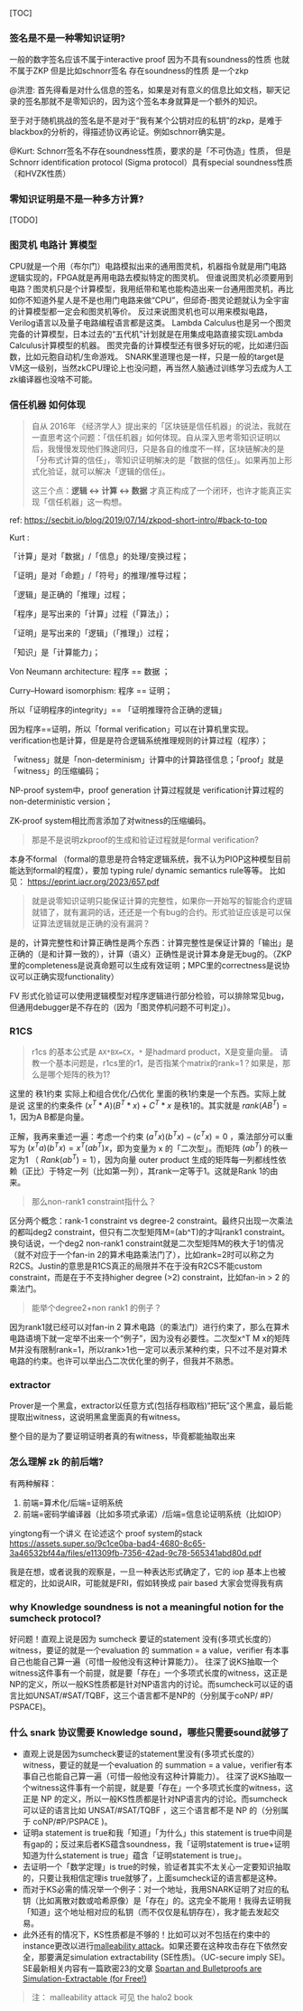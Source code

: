[TOC]

### 签名是不是一种零知识证明?



一般的数字签名应该不属于interactive proof 因为不具有soundness的性质 也就不属于ZKP 但是比如schnorr签名 存在soundness的性质 是一个zkp

@洪澄: 首先得看是对什么信息的签名，如果是对有意义的信息比如文档，聊天记录的签名那就不是零知识的，因为这个签名本身就算是一个额外的知识。

至于对于随机挑战的签名是不是对于“我有某个公钥对应的私钥”的zkp，是难于blackbox的分析的，得描述协议再论证。例如schnorr确实是。



@Kurt: Schnorr签名不存在soundness性质，要求的是「不可伪造」性质，
但是Schnorr identification protocol (Sigma protocol）具有special soundness性质（和HVZK性质）



### 零知识证明是不是一种多方计算?

[TODO]



### 图灵机 电路计 算模型



CPU就是一个用（布尔门）电路模拟出来的通用图灵机，机器指令就是用门电路逻辑实现的，FPGA就是再用电路去模拟特定的图灵机。
但谁说图灵机必须要用到电路？图灵机只是个计算模型，我用纸带和笔也能构造出来一台通用图灵机，再比如你不知道外星人是不是也用门电路来做“CPU”，但邱奇-图灵论题就认为全宇宙的计算模型都一定会和图灵机等价。
反过来说图灵机也可以用来模拟电路，Verilog语言以及量子电路编程语言都是这类。
Lambda Calculus也是另一个图灵完备的计算模型，日本过去的“五代机”计划就是在用集成电路直接实现Lambda Calculus计算模型的机器。
图灵完备的计算模型还有很多好玩的呢，比如递归函数，比如元胞自动机/生命游戏。
SNARK里道理也是一样，只是一般的target是VM这一级别，当然zkCPU理论上也没问题，再当然人脑通过训练学习去成为人工zk编译器也没啥不可能。





### 信任机器 如何体现

> 自从 2016年 《经济学人》提出来的「区块链是信任机器」的说法，我就在一直思考这个问题：「信任机器」如何体现。自从深入思考零知识证明以后，我慢慢发现他们殊途同归，只是各自的维度不一样，区块链解决的是「分布式计算的信任」，零知识证明解决的是「数据的信任」。如果再加上形式化验证，就可以解决「逻辑的信任」。
>
> 这三个点：**逻辑 <-> 计算 <-> 数据** 才真正构成了一个闭环，也许才能真正实现「信任机器」这一构想。

ref: <https://secbit.io/blog/2019/07/14/zkpod-short-intro/#back-to-top>

Kurt :

「计算」是对「数据」/「信息」的处理/变换过程；

「证明」是对「命题」/「符号」的推理/推导过程；

「逻辑」是正确的「推理」过程；

「程序」是写出来的「计算」过程（「算法」）；

「证明」是写出来的「逻辑」（「推理」）过程；

「知识」是「计算能力」；

Von Neumann architecture: 程序 == 数据 ；

Curry–Howard isomorphism: 程序 == 证明；

所以「证明程序的integrity」== 「证明推理符合正确的逻辑」



因为程序==证明，所以「formal verification」可以在计算机里实现。verification也是计算，但是是符合逻辑系统推理规则的计算过程（程序）；



「witness」就是「non-determinism」计算中的计算路径信息；「proof」就是「witness」的压缩编码；

NP-proof system中，proof generation 计算过程就是 verification计算过程的 non-deterministic version；

ZK-proof system相比而言添加了对witness的压缩编码。



> 那是不是说明zkproof的生成和验证过程就是formal verification?



本身不formal （formal的意思是符合特定逻辑系统，我不认为PIOP这种模型目前能达到formal的程度），要加 typing rule/ dynamic semantics rule等等。 比如见： https://eprint.iacr.org/2023/657.pdf



> 就是说零知识证明只能保证计算的完整性，如果你一开始写的智能合约逻辑就错了，就有漏洞的话，还还是一个有bug的合约。形式验证应该是可以保证算法逻辑就是正确的没有漏洞？



是的，计算完整性和计算正确性是两个东西：计算完整性是保证计算的「输出」是正确的（是和计算一致的），计算（语义）正确性是说计算本身是无bug的。（ZKP里的completeness是说真命题可以生成有效证明；MPC里的correctness是说协议可以正确实现functionality）

FV 形式化验证可以使用逻辑模型对程序逻辑进行部分检验，可以排除常见bug，但通用debugger是不存在的（因为「图灵停机问题不可判定」）。



### R1CS

> r1cs 的基本公式是 `AX*BX=CX`，`*`  是hadmard product，X是变量向量。
> 请教一个基本问题是，r1cs里的r1，是否指某个matrix的rank=1？如果是，那么是哪个矩阵的秩为1?



这里的 秩1约束 实际上和组合优化/凸优化 里面的秩1约束是一个东西。实际上就是说  这里的约束条件  $(x^T * A) (B^T * x) + C^T * x$ 是秩1的。其实就是   $rank(AB^T)=1$，因为A B都是向量。

正解，我再来重述一遍：考虑一个约束 $(a^T x) (b^T x) - (c^T x) = 0$ ，乘法部分可以重写为 $(x^T a) (b^T x) = x^T (a b^T) x$，即为变量为 x 的「二次型」。而矩阵 $(a b^T)$ 的秩一定为1 （ $Rank(a b^T) = 1$），因为向量 outer product 生成的矩阵每一列都线性依赖（正比）于特定一列（比如第一列），其rank一定等于1。这就是Rank 1的由来。



> 那么non-rank1 constraint指什么？

区分两个概念：rank-1 constraint vs degree-2 constraint。最终只出现一次乘法的都叫deg2 constraint，但只有二次型矩阵M=(ab^T)的才叫rank1 constraint。换句话说，一个deg2 non-rank1 constraint就是二次型矩阵M的秩大于1的情况（就不对应于一个fan-in 2的算术电路乘法门了），比如rank=2时可以称之为R2CS。Justin的意思是R1CS真正的局限并不在于没有R2CS不能custom constraint，而是在于不支持higher degree (>2) constraint，比如fan-in > 2 的乘法门。



> 能举个degree2+non rank1 的例子？

因为rank1就已经可以对fan-in 2 算术电路（的乘法门）进行约束了，那么在算术电路语境下就一定举不出来一个“例子”，因为没有必要性。二次型x^T M x的矩阵M并没有限制rank=1，所以rank>1也一定可以表示某种约束，只不过不是对算术电路的约束。也许可以举出凸二次优化里的例子，但我并不熟悉。



### extractor

Prover是一个黑盒，extractor以任意方式(包括存档取档)“把玩”这个黑盒，最后能提取出witness，这说明黑盒里面真的有witness。

整个目的是为了要证明证明者真的有witness，毕竟都能抽取出来



### 怎么理解 zk 的前后端?

有两种解释：
1. 前端=算术化/后端=证明系统
2. 前端=密码学编译器（比如多项式承诺）/后端=信息论证明系统（比如IOP）

yingtong有一个讲义 在论述这个 proof system的stack https://assets.super.so/9c1ce0ba-bad4-4680-8c65-3a46532bf44a/files/e11309fb-7356-42ad-9c78-565341abd80d.pdf

我是在想，或者说我的观察是，一旦一种表达形式确定了，它的 iop 基本上也被框定的，比如说AIR，可能就是FRI，假如转换成 pair based 大家会觉得我有病



### why Knowledge soundness is not a meaningful notion for the sumcheck protocol?

好问题！直观上说是因为 sumcheck 要证的statement 没有(多项式长度的）witness，要证的就是一个evaluation 的 summation = a value，verifier 有本事自己也能自己算一遍（可惜一般他没有这种计算能力）。 往深了说KS抽取一个witness这件事有一个前提，就是要「存在」一个多项式长度的witness，这正是NP的定义，所以一般KS性质都是针对NP语言内的讨论。而sumcheck可以证的语言比如UNSAT/\#SAT/TQBF，这三个语言都不是NP的（分别属于coNP/ \#P/ PSPACE)。



### 什么 snark 协议需要 Knowledge sound，哪些只需要sound就够了

- 直观上说是因为sumcheck要证的statement里没有(多项式长度的）witness，要证的就是一个evaluation 的 summation = a value，verifier有本事自己也能自己算一遍（可惜一般他没有这种计算能力）。
  往深了说KS抽取一个witness这件事有一个前提，就是要「存在」一个多项式长度的witness，这正是 NP 的定义，所以一般KS性质都是针对NP语言内的讨论。而sumcheck可以证的语言比如 UNSAT/#SAT/TQBF ，这三个语言都不是 NP 的（分别属于 coNP/#P/PSPACE )。
- 证明a statement is true和我「知道」「为什么」this statement is true中间是有gap的；反过来后者KS蕴含soundness，我「证明statement is true+证明知道为什么statement is true」蕴含「证明statement is true」。
- 去证明一个「数学定理」is true的时候，验证者其实不太关心一定要知识抽取的，只要让我相信定理is true就够了，上面sumcheck证的语言都是这种。
- 而对于KS必需的情况举一个例子：对一个地址，我用SNARK证明了对应的私钥（比如离散对数或哈希原像）是「存在」的。这完全不能用！我得去证明我「知道」这个地址相对应的私钥（而不仅仅是私钥存在），我才能去发起交易。
- 此外还有的情况下，KS性质都是不够的！比如可以对不包括在约束中的instance更改以进行[malleability attack](https://geometry.xyz/notebook/groth16-malleability)。如果还要在这种攻击存在下依然安全，那要满足simulation extractability (SE性质)。（UC-secure imply SE)。SE最新相关内容有一篇欧密23的文章 [Spartan and Bulletproofs are Simulation-Extractable (for Free!)](https://link.springer.com/chapter/10.1007/978-3-031-30617-4_18)

>  注： malleability attack 可见 the halo2 book
